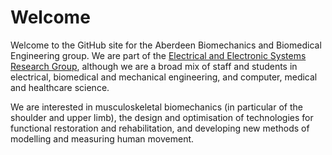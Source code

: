 # Welcome

Welcome to the GitHub site for the Aberdeen Biomechanics and Biomedical Engineering group. We are part of the [Electrical and Electronic Systems Research Group](https://www.abdn.ac.uk/engineering/research/power-systems-communications-optics-123.php), although we are a broad mix of staff and students in electrical, biomedical and mechanical engineering, and computer, medical and healthcare science.

We are interested in musculoskeletal biomechanics (in particular of the shoulder and upper limb), the design and optimisation of technologies for functional restoration and rehabilitation, and developing new methods of modelling and measuring human movement.
